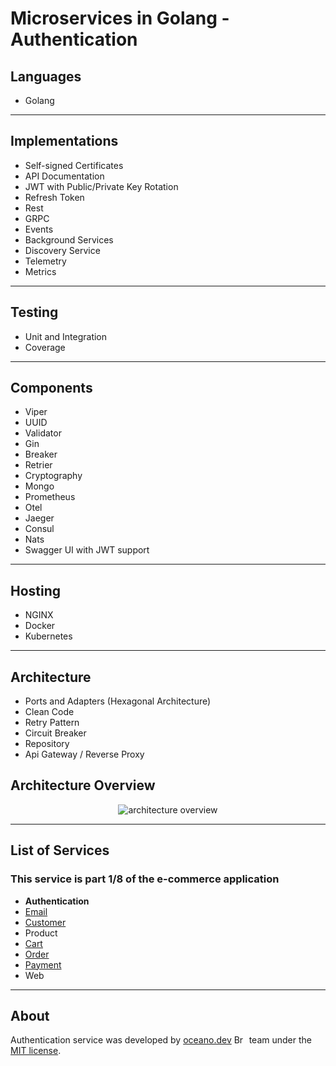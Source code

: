 # **Microservices in Golang - Authentication**

## Languages

- Golang

---

## Implementations

- Self-signed Certificates
- API Documentation
- JWT with Public/Private Key Rotation
- Refresh Token
- Rest
- GRPC
- Events
- Background Services
- Discovery Service
- Telemetry
- Metrics  

---

## Testing

- Unit and Integration
- Coverage

---

## Components

- Viper
- UUID  
- Validator  
- Gin
- Breaker
- Retrier
- Cryptography
- Mongo
- Prometheus
- Otel
- Jaeger
- Consul
- Nats
- Swagger UI with JWT support

---

## Hosting

- NGINX
- Docker
- Kubernetes

---

## Architecture

- Ports and Adapters (Hexagonal Architecture)
- Clean Code
- Retry Pattern
- Circuit Breaker
- Repository
- Api Gateway / Reverse Proxy

###

## Architecture Overview

<p align="center">
    <img alt="architecture overview" src="https://github.com/JohnSalazar/microservices-go-authentication/assets/16736914/c4c0aac9-8e2c-4d69-993e-fe72218ee75d" />
</p>

---

## List of Services

### This service is part 1/8 of the e-commerce application

- **Authentication**
- [Email](https://github.com/JohnSalazar/microservices-go-email)
- [Customer](https://github.com/JohnSalazar/microservices-go-customer)
- Product
- [Cart](https://github.com/JohnSalazar/microservices-go-cart)
- [Order](https://github.com/JohnSalazar/microservices-go-order)
- [Payment](https://github.com/JohnSalazar/microservices-go-payment)
- Web

---

## About

Authentication service was developed by [oceano.dev](https://oceano.dev/) <img alt="Brasil" src="https://github.com/JohnSalazar/microservices-go-authentication/assets/16736914/3ecb04fb-b2ce-4e8b-b492-99c5c5c4b317" width="20" height="14" /> team under the [MIT license](LICENSE).
